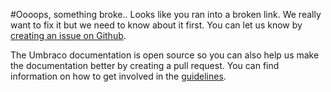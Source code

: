 #Oooops, something broke..
Looks like you ran into a broken link. We really want to fix it but we need to know about it first. You can let us know by [creating an issue on Github](https://github.com/umbraco/Umbraco4Docs/issues).

The Umbraco documentation is open source so you can also help us make the documentation better by creating a pull request. You can find information on how to get involved in the [guidelines](https://github.com/umbraco/UmbracoDocs).

